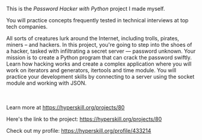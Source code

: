 This is the *Password Hacker with Python* project I made myself.


<div><div class="alert alert-primary">You will practice concepts frequently tested in technical interviews at top tech companies.</div>
<p>All sorts of creatures lurk around the Internet, including trolls, pirates, miners – and hackers. In this project, you're going to step into the shoes of a hacker, tasked with infiltrating a secret server — password unknown. Your mission is to create a Python program that can crack the password swiftly. Learn how hacking works and create a complex application where you will work on iterators and generators, itertools and time module. You will practice your development skills by connecting to a server using the socket module and working with JSON.</p></div><br/><br/>Learn more at <a href="https://hyperskill.org/projects/80?utm_source=ide&utm_medium=ide&utm_campaign=ide&utm_content=project-card">https://hyperskill.org/projects/80</a>

Here's the link to the project: https://hyperskill.org/projects/80

Check out my profile: https://hyperskill.org/profile/433214